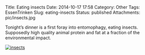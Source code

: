 Title: Eating insects
Date: 2014-10-17 17:58
Category: Other
Tags: EssenTrinken
Slug: eating-insects
Status: published
Attachments: pic/insects.jpg

Tonight’s dinner is a first foray into entomophagy, eating insects.
Supposedly high quality animal protein and fat at a fraction of the
environmental impact.

[![insects](/pic/insects-300x197.jpg)](/pic/insects.jpg)

